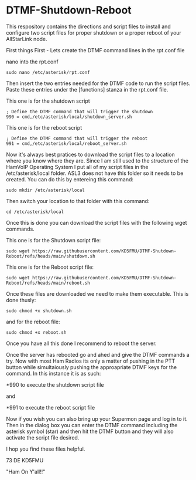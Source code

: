 # DTMF-Shutdown-Reboot
This respository contains the directions and script files to install and configure two script files for proper shutdown or a proper reboot of your AllStarLink node.

First things First - Lets create the DTMF command lines in the rpt.conf file

nano into the rpt.conf

```
sudo nano /etc/asterisk/rpt.conf
```

Then insert the two entries needed for the DTMF code to run the script files. Paste these entries under the [functions] stanza in the rpt.conf file. 

This one is for the shutdown script

```
; Define the DTMF command that will trigger the shutdown
990 = cmd,/etc/asterisk/local/shutdown_server.sh
```

This one is for the reboot script


```
; Define the DTMF command that will trigger the reboot
991 = cmd,/etc/asterisk/local/reboot_server.sh
```

Now it's always best pratices to download the script files to a location where you know where they are. Since I am still used to the structure of the HamVoIP Operating System I put all of my script files in the /etc/asterisk/local folder. ASL3 does not have this folder so it needs to be created. You can do this by entereing this command:
```
sudo mkdir /etc/asterisk/local
```


Then switch your location to that folder with this command:
```
cd /etc/asterisk/local
```



Once this is done you can download the script files with the following wget commands.

This one is for the Shutdown script file:
```
sudo wget https://raw.githubusercontent.com/KD5FMU/DTMF-Shutdown-Reboot/refs/heads/main/shutdown.sh
```


This one is for the Reboot script file:
```
sudo wget https://raw.githubusercontent.com/KD5FMU/DTMF-Shutdown-Reboot/refs/heads/main/reboot.sh
```


Once these files are downloaded we need to make them executable. This is done thusly:
```
sudo chmod +x shutdown.sh
```


and for the reboot file:
```
sudo chmod +x reboot.sh
```



Once you have all this done I recommend to reboot the server. 

Once the server has rebooted go and ahed and give the DTMF commands a try. Now with most Ham Radios its only a matter of pushing in the PTT button while simultaiously pushing the approapriate DTMF keys for the command. In this instance it is as such:

*990 to execute the shutdown script file

and

*991 to execute the reboot script file

Now if you wish you can also bring up your Supermon page and log in to it. Then in the dialog box you can enter the DTMF command including the asterisk symbol (star) and then hit the DTMF button and they will also activate the script file desired. 

I hop you find these files helpful.

73 DE KD5FMU

"Ham On Y'all!!"



